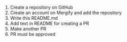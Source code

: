 1. Create a repository on GitHub
2. Create an account on Mergify and add the repository
3. Write this README.md
4. Add text in README for creating a PR
5. Make another PR
6. PR must be approved
